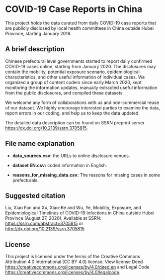 # COVID-19 Case Reports in China

This project holds the data curated from daily COVID-19 case reports that are publicly disclosed by local health committees in China outside Hubei Province, starting January 2019.

## A brief description

Chinese prefectural level governments started to report daily confirmed COVID-19 cases online, starting from January 2020. The disclosures may contain the mobility, potential exposure scenario, epidemiological characteristics, and other useful information of individual cases. We organized a group of content coders since early March 2020, kept monitoring the information updates, manually extracted useful information from the public disclosures, and compiled these datasets.

We welcome any form of collaborations with us and non-commercial reuse of our dataset. We highly encourage interested parties to examine the data, report errors in our coding, and help us to keep the data updated.

The detailed data description can be found on SSRN preprint server https://dx.doi.org/10.2139/ssrn.3705815.

## File name explanation

* **data_sources.csv:** the URLs to online disclosure venues.

* **dataset EN.csv:** coded information in English.

* **reasons_for_missing_data.csv:** The reasons for missing cases in some prefecturals.

## Suggested citation
Liu, Xiao Fan and Xu, Xiao-Ke and Wu, Ye, Mobility, Exposure, and Epidemiological Timelines of COVID-19 Infections in China outside Hubei Province (August 27, 2020). Available at SSRN: https://ssrn.com/abstract=3705815 or http://dx.doi.org/10.2139/ssrn.3705815 

## License
This project is licensed under the terms of the Creative Commons Attribution 4.0 International (CC BY 4.0) license. View license Deed https://creativecommons.org/licenses/by/4.0/deed.en and Legal Code https://creativecommons.org/licenses/by/4.0/legalcode.
